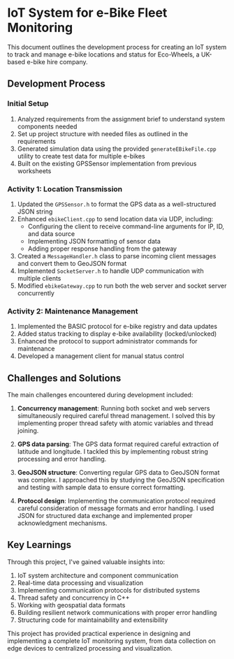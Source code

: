 # IoT System for e-Bike Fleet Monitoring

This document outlines the development process for creating an IoT system to track and manage e-bike locations and status for Eco-Wheels, a UK-based e-bike hire company.

## Development Process

### Initial Setup
1. Analyzed requirements from the assignment brief to understand system components needed
2. Set up project structure with needed files as outlined in the requirements
3. Generated simulation data using the provided `generateEBikeFile.cpp` utility to create test data for multiple e-bikes
4. Built on the existing GPSSensor implementation from previous worksheets

### Activity 1: Location Transmission
1. Updated the `GPSSensor.h` to format the GPS data as a well-structured JSON string
2. Enhanced `ebikeClient.cpp` to send location data via UDP, including:
   - Configuring the client to receive command-line arguments for IP, ID, and data source
   - Implementing JSON formatting of sensor data
   - Adding proper response handling from the gateway
3. Created a `MessageHandler.h` class to parse incoming client messages and convert them to GeoJSON format
4. Implemented `SocketServer.h` to handle UDP communication with multiple clients
5. Modified `ebikeGateway.cpp` to run both the web server and socket server concurrently

### Activity 2: Maintenance Management
1. Implemented the BASIC protocol for e-bike registry and data updates
2. Added status tracking to display e-bike availability (locked/unlocked)
3. Enhanced the protocol to support administrator commands for maintenance
4. Developed a management client for manual status control

## Challenges and Solutions

The main challenges encountered during development included:

1. **Concurrency management**: Running both socket and web servers simultaneously required careful thread management. I solved this by implementing proper thread safety with atomic variables and thread joining.

2. **GPS data parsing**: The GPS data format required careful extraction of latitude and longitude. I tackled this by implementing robust string processing and error handling.

3. **GeoJSON structure**: Converting regular GPS data to GeoJSON format was complex. I approached this by studying the GeoJSON specification and testing with sample data to ensure correct formatting.

4. **Protocol design**: Implementing the communication protocol required careful consideration of message formats and error handling. I used JSON for structured data exchange and implemented proper acknowledgment mechanisms.

## Key Learnings

Through this project, I've gained valuable insights into:

1. IoT system architecture and component communication
2. Real-time data processing and visualization
3. Implementing communication protocols for distributed systems
4. Thread safety and concurrency in C++
5. Working with geospatial data formats
6. Building resilient network communications with proper error handling
7. Structuring code for maintainability and extensibility

This project has provided practical experience in designing and implementing a complete IoT monitoring system, from data collection on edge devices to centralized processing and visualization.

